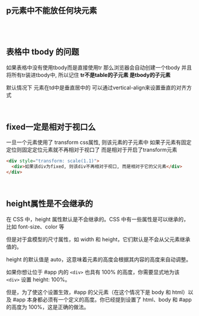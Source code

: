 ## p元素中不能放任何块元素

<br><br>

## 表格中 tbody 的问题
如果表格中没有使用tbody而是直接使用tr 那么浏览器会自动创建一个tbody 并且将所有tr装进tbody中, 所以记住 **tr不是table的子元素 是tbody的子元素**

默认情况下 元素在td中是垂直居中的 可以通过vertical-align来设置垂直的对齐方式


<br>

## fixed一定是相对于视口么 
一旦一个元素使用了 transform css属性, 则该元素的子元素中 如果子元素有固定定位则固定定位元素就不再相对于视口了 而是相对于开启了transform元素
```html
<div style="transform: scale(1.1)">
  <div>如果该div为fixed, 则该div不再相对于视口, 而是相对于它的父元素</div>
</div>
```

<br>

## height属性是不会继承的
在 CSS 中，height 属性默认是不会继承的。CSS 中有一些属性是可以继承的，比如 font-size、color 等

但是对于盒模型的尺寸属性，如 width 和 height，它们默认是不会从父元素继承值的。

height 的默认值是 auto，这意味着元素的高度会根据其内容的高度来自动调整。

如果你想让位于 #app 内的 ``<div>`` 也具有 100% 的高度，你需要显式地为该 ``<div>`` 设置 height: 100%。

但是，为了使这个设置生效，#app 的父元素（在这个情况下是 body 和 html）以及 #app 本身都必须有一个定义的高度。你已经提到设置了 html、body 和 #app 的高度为 100%，这是正确的做法。